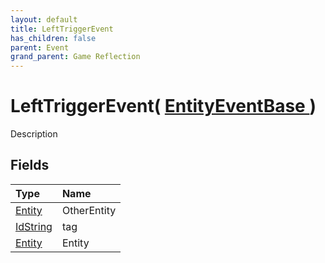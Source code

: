 ```yaml
---
layout: default
title: LeftTriggerEvent
has_children: false
parent: Event
grand_parent: Game Reflection
---
```

# LeftTriggerEvent( [ EntityEventBase ](/riftbreaker-wiki/docs/game-reflection/events/entity_event_base/) )
Description 

## Fields

| Type | Name |
|:----------|:--------------|
| [Entity](/riftbreaker-wiki/docs/game-reflection/classes/entity/) | OtherEntity |
| [IdString](/riftbreaker-wiki/docs/game-reflection/components/id_string/) | tag |
| [Entity](/riftbreaker-wiki/docs/game-reflection/classes/entity/) | Entity |


